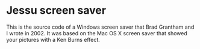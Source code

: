 # Jessu screen saver

This is the source code of a Windows screen saver that Brad Grantham and
I wrote in 2002. It was based on the Mac OS X screen saver that showed your
pictures with a Ken Burns effect.

